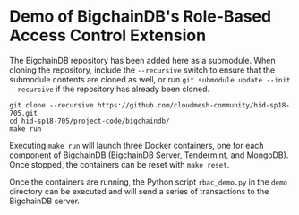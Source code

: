 # Demo of BigchainDB's Role-Based Access Control Extension

The BigchainDB repository has been added here as a submodule. When
cloning the repository, include the `--recursive` switch to ensure that the
submodule contents are cloned as well, or run `git submodule update --init
--recursive` if the repository has already been cloned.

```
git clone --recursive https://github.com/cloudmesh-community/hid-sp18-705.git
cd hid-sp18-705/project-code/bigchaindb/
make run
```

Executing `make run` will launch three Docker containers, one for each
component of BigchainDB (BigchainDB Server, Tendermint, and MongoDB). Once
stopped, the containers can be reset with `make reset`.

Once the containers are running, the Python script `rbac_demo.py` in
the `demo` directory can be executed and will send a series of transactions
to the BigchainDB server.
